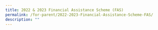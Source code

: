 ```yaml
---
title: 2022 & 2023 Financial Assistance Scheme (FAS)
permalink: /for-parent/2022-2023-Financial-Assistance-Scheme-FAS/
description: ""
---
```

